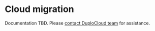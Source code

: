 # Cloud migration

Documentation TBD. Please [contact DuploCloud team](https://duplocloud.com/company/contact-us/) for assistance.
